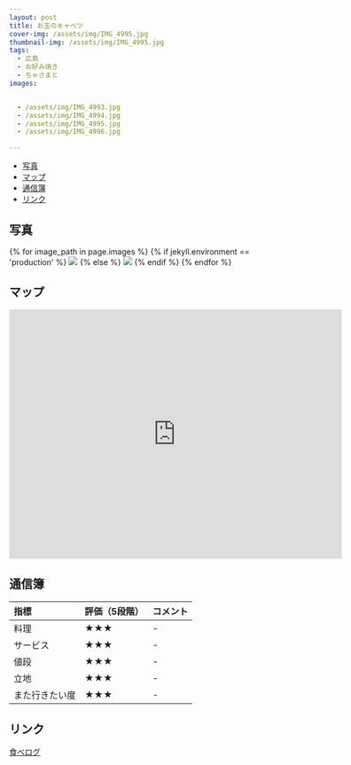 ```yaml
---
layout: post
title: お玉のキャベツ
cover-img: /assets/img/IMG_4995.jpg
thumbnail-img: /assets/img/IMG_4995.jpg
tags:
  - 広島
  - お好み焼き
  - ちゃさまと
images:  


  - /assets/img/IMG_4993.jpg
  - /assets/img/IMG_4994.jpg
  - /assets/img/IMG_4995.jpg
  - /assets/img/IMG_4996.jpg

---
```




<!-- TOC -->

- [写真](#写真)
- [マップ](#マップ)
- [通信簿](#通信簿)
- [リンク](#リンク)

<!-- /TOC -->

## 写真

{% for image_path in page.images %}
{% if jekyll.environment == 'production' %}
<img src="https://raw.githubusercontent.com/taira1117/fukuyama_izakaya/master/{{ image_path }}">
{% else %}
<img src="{{ image_path }}">
{% endif %}
{% endfor %}

## マップ

<iframe src="https://www.google.com/maps/embed?pb=!1m18!1m12!1m3!1d3292.179434261992!2d132.47026647711627!3d34.39678489945685!2m3!1f0!2f0!3f0!3m2!1i1024!2i768!4f13.1!3m3!1m2!1s0x355a9f54c83d942b%3A0xbaba4e4b47d88b23!2z44GK546J44Gu44Kt44Oj44OZ44OE6aeF5YmN44Gy44KN44Gw5bqX!5e0!3m2!1sja!2sjp!4v1695016980904!5m2!1sja!2sjp" width="600" height="450" style="border:0;" allowfullscreen="" loading="lazy" referrerpolicy="no-referrer-when-downgrade"></iframe>

## 通信簿

| 指標 | 評価（5段階） | コメント |
| :------ |:--- | :--- |
| 料理 | ★★★ | - |
| サービス | ★★★ | - |
| 値段 | ★★★ | - |
| 立地 | ★★★ | - |
| また行きたい度 | ★★★ | - |

## リンク

[食べログ](https://tabelog.com/hiroshima/A3401/A340121/34015386/)